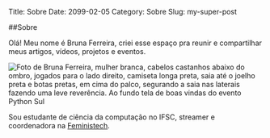 Title: Sobre
Date: 2099-02-05
Category: Sobre
Slug: my-super-post

##Sobre

Olá! Meu nome é Bruna Ferreira, criei esse espaço pra reunir e compartilhar meus artigos, vídeos, projetos e eventos.

![Foto de Bruna Ferreira, mulher branca, cabelos castanhos abaixo do ombro, jogados para o lado direito, camiseta longa preta, saia até o joelho preta e botas pretas, em cima do palco, segurando a saia nas laterais fazendo uma leve reverência. Ao fundo tela de boas vindas do evento Python Sul](https://lh3.googleusercontent.com/pw/AMWts8Dgt10uZIPLIQWdEX0BOrRNoawmkU0iSIUQJvr76d2JWx-S81mzD3CzAxRm9i_HB7hJngeq4qpPxLnRy6_4J_EIBkJUYHvTMTrzyddzioynFJjX_esdVajQyRqhwgRXeMIIEmEMiMrFBxt2ZL3M_G1Y=w544-h481-no?authuser=2 "Bruna Ferreira")

Sou estudante de ciência da computação no IFSC, streamer e coordenadora na [Feministech](https://www.twitter.com/feminis_tech).

